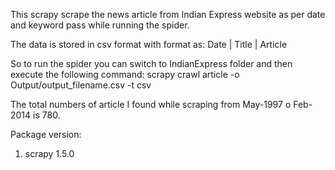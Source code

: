 This scrapy scrape the news article from Indian Express website as per date and keyword pass while running the spider.

The data is stored in csv format with format as:
Date | Title | Article

So to run the spider you can switch to IndianExpress folder and then execute the following command:
scrapy crawl article -o Output/output_filename.csv -t csv

The total numbers of article I found while scraping from May-1997 o Feb-2014 is 780.

Package version:
1. scrapy 1.5.0
